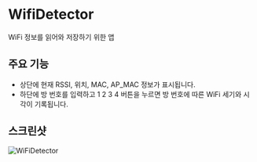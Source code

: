# WifiDetector

WiFi 정보를 읽어와 저장하기 위한 앱



## 주요 기능

- 상단에 현재 RSSI, 위치, MAC, AP_MAC 정보가 표시됩니다.
- 하단에 방 번호를 입력하고 1 2 3 4 버튼을 누르면 방 번호에 따른 WiFi 세기와 시각이 기록됩니다.



## 스크린샷

![WiFiDetector](https://user-images.githubusercontent.com/24909656/86219711-869ef980-bbbd-11ea-8ab3-3db6336be775.png)

